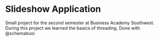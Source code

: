 # Slideshow Application
Small project for the second semester at Business Academy Southwest. During this project we learned the basics of threading.
Done with @schemabuoi

